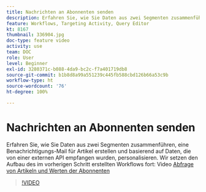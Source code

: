 ```yaml
---
title: Nachrichten an Abonnenten senden
description: Erfahren Sie, wie Sie Daten aus zwei Segmenten zusammenführen, eine Benachrichtigungs-Mail für Artikel erstellen und basierend auf Daten, die von einer externen API empfangen wurden, personalisieren.
feature: Workflows, Targeting Activity, Query Editor
kt: 8167
thumbnail: 336904.jpg
doc-type: feature video
activity: use
team: DOC
role: User
level: Beginner
exl-id: 3280371c-b088-4da9-bc2c-f7a401719db8
source-git-commit: b1b8d8a99a551239c445fb588cbd126b66a53c9b
workflow-type: ht
source-wordcount: '76'
ht-degree: 100%

---
```


# Nachrichten an Abonnenten senden

Erfahren Sie, wie Sie Daten aus zwei Segmenten zusammenführen, eine Benachrichtigungs-Mail für Artikel erstellen und basierend auf Daten, die von einer externen API empfangen wurden, personalisieren. Wir setzen den Aufbau des im vorherigen Schritt erstellten Workflows fort: Video [Abfrage von Artikeln und Werten der Abonnenten](/help/tutorial-use-soap-apis/query-articles-and-recipient-subscription-values.md)

>[!VIDEO](https://video.tv.adobe.com/v/336904?quality=12&learn=on)
